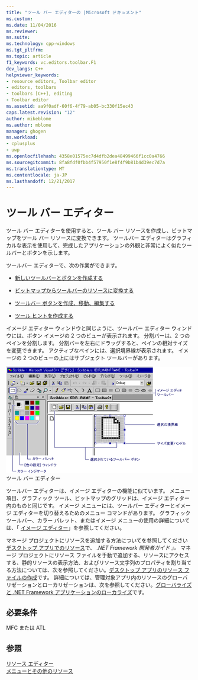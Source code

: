 ```yaml
---
title: "ツール バー エディターの |Microsoft ドキュメント"
ms.custom: 
ms.date: 11/04/2016
ms.reviewer: 
ms.suite: 
ms.technology: cpp-windows
ms.tgt_pltfrm: 
ms.topic: article
f1_keywords: vc.editors.toolbar.F1
dev_langs: C++
helpviewer_keywords:
- resource editors, Toolbar editor
- editors, toolbars
- toolbars [C++], editing
- Toolbar editor
ms.assetid: aa9f0adf-60f6-4f79-ab05-bc330f15ec43
caps.latest.revision: "12"
author: mikeblome
ms.author: mblome
manager: ghogen
ms.workload:
- cplusplus
- uwp
ms.openlocfilehash: 4358e01575ec7d4dfb2dea48499466f1cc0a4766
ms.sourcegitcommit: 8fa8fdf0fbb4f57950f1e8f4f9b81b4d39ec7d7a
ms.translationtype: MT
ms.contentlocale: ja-JP
ms.lasthandoff: 12/21/2017
---
```

# <a name="toolbar-editor"></a>ツール バー エディター
ツール バー エディターを使用すると、ツール バー リソースを作成し、ビットマップをツール バー リソースに変換できます。 ツールバー エディターはグラフィカルな表示を使用して、完成したアプリケーションの外観と非常によく似たツールバーとボタンを示します。  
  
 ツールバー エディターで、次の作業ができます。  
  
-   [新しいツールバーとボタンを作成する](../windows/creating-new-toolbars.md)  
  
-   [ビットマップからツールバーのリソースに変換する](../windows/converting-bitmaps-to-toolbars.md)  
  
-   [ツールバー ボタンを作成、移動、編集する](../windows/creating-moving-and-editing-toolbar-buttons.md)  
  
-   [ツール ヒントを作成する](../windows/creating-a-tool-tip-for-a-toolbar-button.md)  
  
 イメージ エディター ウィンドウと同じように、ツールバー エディター ウィンドウには、ボタン イメージの 2 つのビューが表示されます。 分割バーは、2 つのペインを分割します。 分割バーを左右にドラッグすると、ペインの相対サイズを変更できます。 アクティブなペインには、選択境界線が表示されます。 イメージの 2 つのビューの上にはサブジェクト ツールバーがあります。  
  
 ![ツール バー エディター](../mfc/media/vctoolbareditor.gif "vcToolbarEditor")  
ツール バー エディター  
  
 ツールバー エディターは、イメージ エディターの機能に似ています。 メニュー項目、グラフィック ツール、ビットマップのグリッドは、イメージ エディター内のものと同じです。 イメージ メニューには、ツールバー エディターとイメージ エディターを切り替えるためのメニュー コマンドがあります。 グラフィック ツールバー、カラー パレット、またはイメージ メニューの使用の詳細については、「 [イメージ エディター](../windows/image-editor-for-icons.md)」を参照してください。  
  
 マネージ プロジェクトにリソースを追加する方法についてを参照してください[デスクトップ アプリでのリソース](/dotnet/framework/resources/index)で、 *.NET Framework 開発者ガイド 』。* マネージ プロジェクトにリソース ファイルを手動で追加する、リソースにアクセスする、静的リソースの表示方法、およびリソース文字列のプロパティを割り当てる方法については、次を参照してください。[デスクトップ アプリのリソース ファイルの作成](/dotnet/framework/resources/creating-resource-files-for-desktop-apps)です。 詳細については、管理対象アプリ内のリソースのグローバリゼーションとローカリゼーションは、次を参照してください。[グローバライズと .NET Framework アプリケーションのローカライズ](/dotnet/standard/globalization-localization/index)です。  
  
## <a name="requirements"></a>必要条件  
 MFC または ATL  
  
## <a name="see-also"></a>参照  
 [リソース エディター](../windows/resource-editors.md)   
 [メニューとその他のリソース](http://msdn.microsoft.com/library/windows/desktop/ms632583.aspx)


